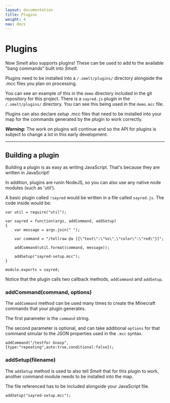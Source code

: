 ```yaml
---
layout: documentation
title: Plugins
weight: 4
nav: docs
---
```


Plugins
=======

Now *Smelt* also supports plugins! These can be used to add to the 
available "bang commands" built into *Smelt*.

Plugins need to be installed into a `/.smelt/plugins/` directory alongside the .mcc files you plan on 
processing. 

You can see an example of this in the `demo` directory included in the git repository 
for this project. There is a `sayred.js` plugin in the `/.smelt/plugins/` directory. 
You can see this being used in the `demo.mcc` file.

Plugins can also declare *setup* .mcc files that need to be installed into your map for the 
commands generated by the plugin to work correctly. 

***Warning:*** The work on plugins will continue and so the API for plugins is subject to 
change a lot in this early development.

----


Building a plugin
-----------------

Building a plugin is as easy as writing JavaScript. That's because they are written in JavaScript!

In addition, plugins are runin NodeJS, so you can also use any native node modules (such as 'util').

A basic plugin called `!sayred` would be written in a file called `sayred.js`. The code inside would be:


    var util = require("util");

    var sayred = function(args, addCommand, addSetup)
    {			
        var message = args.join(" ");
        
        var command = "/tellraw @a [{\"text\":\"%s\",\"color\":\"red\"}]";
        
        addCommand(util.format(command, message));

        addSetup("sayred-setup.mcc");
    }

    module.exports = sayred;

Notice that the plugin calls two callback methods, `addCommand` and `addSetup`.

### addCommand(command, options)

The `addCommand` method can be used many times to create the Minecraft 
commands that your plugin generates. 

The first parameter is the `command` string. 

The second parameter is optional, and can take additional `options` for 
that command simular to the JSON properties used in the `.mcc` syntax.


    addCommand("/testfor Gnasp", {type:"repeating",auto:true,conditional:false});


### addSetup(filename)

The `addSetup` method is used to also tell *Smelt* that for this plugin to work, 
another command module needs to be installed into the map. 

The file referenced has to be included alongside your JavaScript file.


    addSetup("sayred-setup.mcc");

